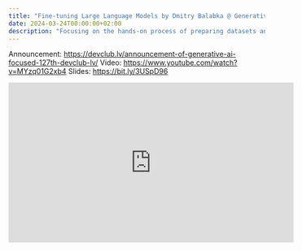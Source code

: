 ```yaml
---
title: "Fine-tuning Large Language Models by Dmitry Balabka @ Generative AI focused DevClub.lv"
date: 2024-03-24T00:00:00+02:00
description: "Focusing on the hands-on process of preparing datasets and fine-tuning models for a specific business task. This session will cover dataset preparation, model fine-tuning, and cloud ML accelerators like TPUs and related libraries. It’s aimed at those seeking hands-on knowledge in applying ML techniques."
---
```


Announcement: https://devclub.lv/announcement-of-generative-ai-focused-127th-devclub-lv/
Video: https://www.youtube.com/watch?v=MYzq01G2xb4
Slides: https://bit.ly/3USpD96

<iframe width="560" height="315" src="https://www.youtube.com/embed/MYzq01G2xb4?si=cBW2wbHlakn2Q1Oh" title="YouTube video player" frameborder="0" allow="accelerometer; autoplay; clipboard-write; encrypted-media; gyroscope; picture-in-picture; web-share" referrerpolicy="strict-origin-when-cross-origin" allowfullscreen></iframe>
